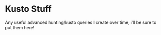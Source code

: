 # Kusto Stuff

Any useful advanced hunting/kusto queries I create over time, i'll be sure to put them here!
